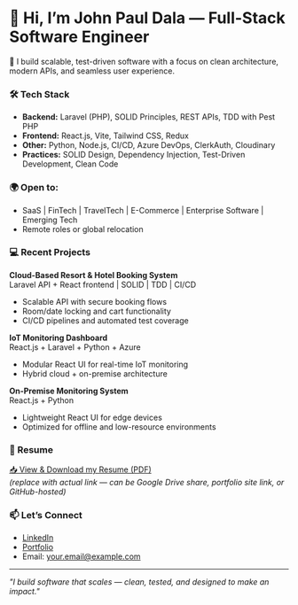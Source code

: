 # 👋 Hi, I’m John Paul Dala — Full-Stack Software Engineer

🚀 I build scalable, test-driven software with a focus on clean architecture, modern APIs, and seamless user experience.

### 🛠️ Tech Stack
- **Backend:** Laravel (PHP), SOLID Principles, REST APIs, TDD with Pest PHP
- **Frontend:** React.js, Vite, Tailwind CSS, Redux
- **Other:** Python, Node.js, CI/CD, Azure DevOps, ClerkAuth, Cloudinary
- **Practices:** SOLID Design, Dependency Injection, Test-Driven Development, Clean Code

### 🌍 Open to:
- SaaS | FinTech | TravelTech | E-Commerce | Enterprise Software | Emerging Tech
- Remote roles or global relocation

### 💻 Recent Projects
**Cloud-Based Resort & Hotel Booking System**  
Laravel API + React frontend | SOLID | TDD | CI/CD  
- Scalable API with secure booking flows  
- Room/date locking and cart functionality  
- CI/CD pipelines and automated test coverage  

**IoT Monitoring Dashboard**  
React.js + Laravel + Python + Azure  
- Modular React UI for real-time IoT monitoring  
- Hybrid cloud + on-premise architecture  

**On-Premise Monitoring System**  
React.js + Python  
- Lightweight React UI for edge devices  
- Optimized for offline and low-resource environments  

### 📄 Resume
[📥 View & Download my Resume (PDF)](https://your-resume-link.com)  
_(replace with actual link — can be Google Drive share, portfolio site link, or GitHub-hosted)_  

### 📫 Let’s Connect
- [LinkedIn](https://www.linkedin.com/in/your-profile/)  
- [Portfolio](https://yourportfolio.com)  
- Email: your.email@example.com  

---

*"I build software that scales — clean, tested, and designed to make an impact."*

